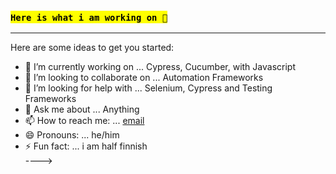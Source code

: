 ### <mark>`Here is what i am working on 👋`</mark>
-----
Here are some ideas to get you started:

- 🔭 I’m currently working on ... Cypress, Cucumber, with Javascript
- 👯 I’m looking to collaborate on ... Automation Frameworks
- 🤔 I’m looking for help with ... Selenium, Cypress and Testing Frameworks
- 💬 Ask me about ... Anything
- 📫 How to reach me: ... [email](hm_xa@yahoo.com)
- 😄 Pronouns: ... he/him
- ⚡ Fun fact: ... i am half finnish \
---->

